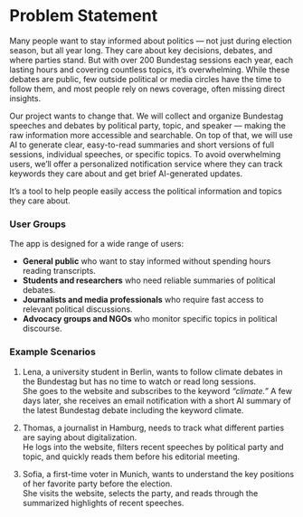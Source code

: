 # Problem Statement

Many people want to stay informed about politics — not just during election season, but all year long. They care about key decisions, debates, and where parties stand. But with over 200 Bundestag sessions each year, each lasting hours and covering countless topics, it’s overwhelming. While these debates are public, few outside political or media circles have the time to follow them, and most people rely on news coverage, often missing direct insights.

Our project wants to change that. We will collect and organize Bundestag speeches and debates by political party, topic, and speaker — making the raw information more accessible and searchable. On top of that, we will use AI to generate clear, easy-to-read summaries and short versions of full sessions, individual speeches, or specific topics. To avoid overwhelming users, we’ll offer a personalized notification service where they can track keywords they care about and get brief AI-generated updates.

It’s a tool to help people easily access the political information and topics they care about.

### User Groups

The app is designed for a wide range of users:

- **General public** who want to stay informed without spending hours reading transcripts.
- **Students and researchers** who need reliable summaries of political debates.
- **Journalists and media professionals** who require fast access to relevant political discussions.
- **Advocacy groups and NGOs** who monitor specific topics in political discourse.

### Example Scenarios

1. Lena, a university student in Berlin, wants to follow climate debates in the Bundestag but has no time to watch or read long sessions.  
   She goes to the website and subscribes to the keyword _“climate.”_ A few days later, she receives an email notification with a short AI summary of the latest Bundestag debate including the keyword climate.

2. Thomas, a journalist in Hamburg, needs to track what different parties are saying about digitalization.  
   He logs into the website, filters recent speeches by political party and topic, and quickly reads them before his editorial meeting.

3. Sofia, a first-time voter in Munich, wants to understand the key positions of her favorite party before the election.  
   She visits the website, selects the party, and reads through the summarized highlights of recent speeches.
